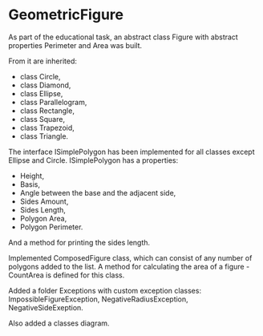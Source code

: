 # GeometricFigure

As part of the educational task, an abstract class Figure with abstract properties Perimeter and Area was built. 

From it are inherited:

- class Circle,
- class Diamond,
- class Ellipse,
- class Parallelogram,
- class Rectangle,
- class Square,
- class Trapezoid,
- class Triangle.

The interface ISimplePolygon has been implemented for all classes except Ellipse and Circle.
ISimplePolygon has a properties:

- Height,
- Basis,
- Angle between the base and the adjacent side,
- Sides Amount,
- Sides Length,
- Polygon Area,
- Polygon Perimeter.

And a method for printing the sides length.

Implemented ComposedFigure class, which can consist of any number of polygons added to the list. 
A method for calculating the area of a figure - CountArea is defined for this class.

Added a folder Exceptions with custom exception classes: ImpossibleFigureException, NegativeRadiusException,
NegativeSideExeption.

Also added a classes diagram.

